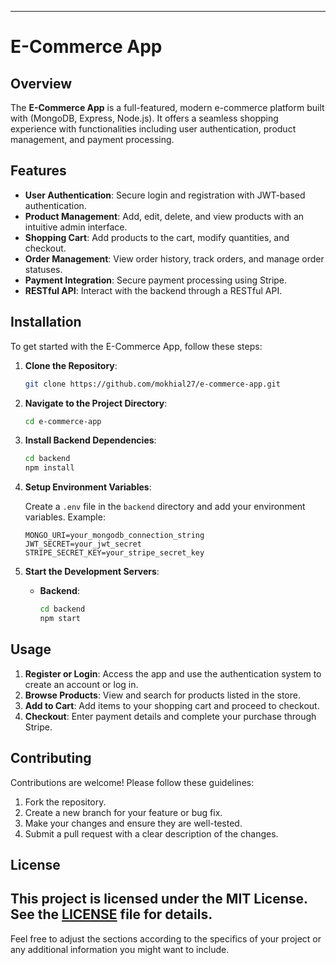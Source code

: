 
---

# E-Commerce App

## Overview

The **E-Commerce App** is a full-featured, modern e-commerce platform built with (MongoDB, Express, Node.js). It offers a seamless shopping experience with functionalities including user authentication, product management, and payment processing.

## Features

- **User Authentication**: Secure login and registration with JWT-based authentication.
- **Product Management**: Add, edit, delete, and view products with an intuitive admin interface.
- **Shopping Cart**: Add products to the cart, modify quantities, and checkout.
- **Order Management**: View order history, track orders, and manage order statuses.
- **Payment Integration**: Secure payment processing using Stripe.
- **RESTful API**: Interact with the backend through a RESTful API.

## Installation

To get started with the E-Commerce App, follow these steps:

1. **Clone the Repository**:
   ```bash
   git clone https://github.com/mokhial27/e-commerce-app.git
   ```

2. **Navigate to the Project Directory**:
   ```bash
   cd e-commerce-app
   ```

3. **Install Backend Dependencies**:
   ```bash
   cd backend
   npm install
   ```

4. **Setup Environment Variables**:

   Create a `.env` file in the `backend` directory and add your environment variables. Example:
   ```
   MONGO_URI=your_mongodb_connection_string
   JWT_SECRET=your_jwt_secret
   STRIPE_SECRET_KEY=your_stripe_secret_key
   ```

6. **Start the Development Servers**:

   - **Backend**:
     ```bash
     cd backend
     npm start
     ```

## Usage

1. **Register or Login**: Access the app and use the authentication system to create an account or log in.
2. **Browse Products**: View and search for products listed in the store.
3. **Add to Cart**: Add items to your shopping cart and proceed to checkout.
4. **Checkout**: Enter payment details and complete your purchase through Stripe.

## Contributing

Contributions are welcome! Please follow these guidelines:

1. Fork the repository.
2. Create a new branch for your feature or bug fix.
3. Make your changes and ensure they are well-tested.
4. Submit a pull request with a clear description of the changes.

## License

This project is licensed under the MIT License. See the [LICENSE](LICENSE) file for details.
---

Feel free to adjust the sections according to the specifics of your project or any additional information you might want to include.
